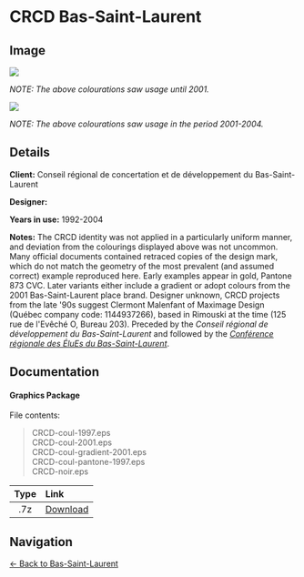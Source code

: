 # CRCD Bas-Saint-Laurent

## Image

![](https://f001.backblazeb2.com/b2api/v1/b2_download_file_by_id?fileId=4_z28c49eac21252eda5eb50012_f1039a262cb07ca26_d20170709_m070834_c001_v0001043_t0004)

*NOTE: The above colourations saw usage until 2001.*

![](https://f001.backblazeb2.com/b2api/v1/b2_download_file_by_id?fileId=4_z28c49eac21252eda5eb50012_f111b386ef9043daa_d20170709_m070837_c001_v0001042_t0033)

*NOTE: The above colourations saw usage in the period 2001-2004.*

## Details

**Client:** Conseil régional de concertation et de développement du Bas-Saint-Laurent

**Designer:**

**Years in use:** 1992-2004

**Notes:** The CRCD identity was not applied in a particularly uniform manner, and deviation from the colourings displayed above was not uncommon. Many official documents contained retraced copies of the design mark, which do not match the geometry of the most prevalent (and assumed correct) example reproduced here. Early examples appear in gold, Pantone 873 CVC. Later variants either include a gradient or adopt colours from the 2001 Bas-Saint-Laurent place brand. Designer unknown, CRCD projects from the late '90s suggest Clermont Malenfant of Maximage Design (Québec company code: 1144937266), based in Rimouski at the time (125 rue de l'Evêché O, Bureau 203). Preceded by the *Conseil régional de développement du Bas-Saint-Laurent* and followed by the [*Conférence régionale des ÉluEs du Bas-Saint-Laurent*](CRE.md).

## Documentation

#### Graphics Package

File contents:
> CRCD-coul-1997.eps  
> CRCD-coul-2001.eps  
> CRCD-coul-gradient-2001.eps  
> CRCD-coul-pantone-1997.eps  
> CRCD-noir.eps

| Type | Link |
| :---: | :--- |
| .7z | [Download](https://f001.backblazeb2.com/file/nation-branding-now/NA/CA/QC/01/CRCDBSL-logotype.7z) |

## Navigation

[← Back to Bas-Saint-Laurent](README.md)
